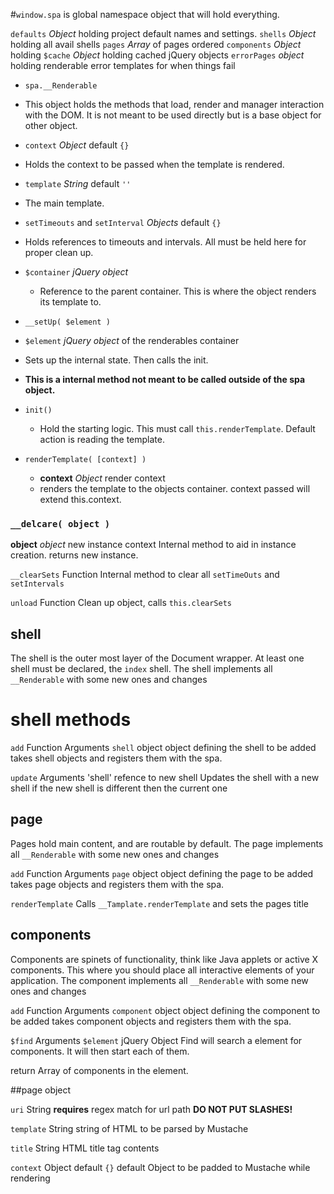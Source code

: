 
#`window.spa`
is global namespace object that will hold everything.

`defaults` *Object* holding project default names and settings.
`shells` *Object* holding all avail shells
`pages` *Array* of pages ordered
`components` *Object* holding
`$cache` *Object* holding cached jQuery objects
`errorPages` *object* holding renderable error templates for when things fail


* `spa.__Renderable`
 * This object holds the methods that load, render and manager interaction with the DOM. It is not meant to be used directly but is a base object for other object.

 * `context` *Object* default `{}`
  * Holds the context to be passed when the template is rendered.

 * `template` *String* default `''`
  * The main template.

 * `setTimeouts` and `setInterval` *Objects* default `{}`
  * Holds references to timeouts and intervals. All must be held here for proper clean up.

 * `$container` *jQuery object*
   * Reference to the parent container. This is where the object renders its template to.

 * `__setUp( $element )`
  * `$element` *jQuery object* of the renderables container
  * Sets up the internal state. Then calls the init.
  * **This is a internal method not meant to be called outside of the spa object.**

 * `init()`
   * Hold the starting logic. This must call `this.renderTemplate`. Default action is reading the template.

 * `renderTemplate( [context] )`
   * **context** *Object* render context
   * renders the template to the objects container. context passed will extend this.context.

### `__delcare( object )`
**object** *object* new instance context
Internal method to aid in instance creation.
returns new instance.

`__clearSets` Function
Internal method to clear all `setTimeOuts` and `setIntervals`

`unload` Function
Clean up object, calls `this.clearSets`


## shell
The shell is the outer most layer of the Document wrapper. At least one shell must be declared, the `index` shell. The shell implements all `__Renderable` with some new ones and changes

# shell methods
`add` Function
Arguments
	`shell` object
	object defining the shell to be added
takes shell objects and registers them with the spa.

`update`
Arguments
	'shell' refence to new shell
Updates the shell with a new shell if the new shell is different then the current one


## page
Pages hold main content, and are routable by default. The page implements all `__Renderable` with some new ones and changes

`add` Function
Arguments
	`page` object
	object defining the page to be added
takes page objects and registers them with the spa.

`renderTemplate`
Calls `__Tamplate.renderTemplate` and sets the pages title


## components
Components are spinets of functionality, think like Java applets or active X components. This where you should place all interactive elements of your application. The component implements all `__Renderable` with some new ones and changes

`add` Function
Arguments
	`component` object
	object defining the component to be added
takes component objects and registers them with the spa.


`$find`
Arguments
	`$element` jQuery Object 
Find will search a element for components. It will then start each of them.

return Array of components in the element.



##page object

`uri` String **requires**
	regex match for url path
	**DO NOT PUT SLASHES!**

`template` String
	string of HTML to be parsed by Mustache

`title` String
	HTML title tag contents

`context` Object default `{}`
	default Object to be padded to Mustache while rendering
